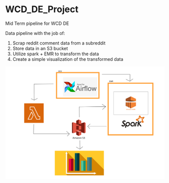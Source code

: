 # WCD_DE_Project
Mid Term pipeline for WCD DE

Data pipeline with the job of:
1. Scrap reddit comment data from a subreddit
2. Store data in an S3 bucket
3. Utilize spark + EMR to transform the data
4. Create a simple visualization of the transformed data

![Pipeline Diagram](assets/data_pipeline_diagram.jpg)